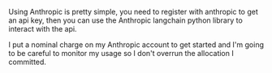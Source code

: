 Using Anthropic is pretty simple, you need to register with anthropic to get an api key, then you can use the Anthropic langchain python library to interact with the api.   

I put a nominal charge on my Anthropic account to get started and I'm going to be careful to monitor my usage so I don't overrun the allocation I committed.
